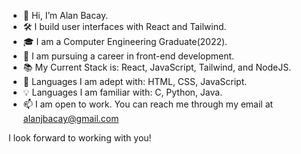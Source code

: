 - 👋 Hi, I’m Alan Bacay.
- 🛠 I build user interfaces with React and Tailwind.
- 🎓 I am a Computer Engineering Graduate(2022).
- 👀 I am pursuing a career in front-end development.
- 📚 My Current Stack is: React, JavaScript, Tailwind, and NodeJS.
- 🧠 Languages I am adept with: HTML, CSS, JavaScript.
- 💡 Languages I am familiar with: C, Python, Java.
- 📫 I am open to work. You can reach me through my email at alanjbacay@gmail.com

I look forward to working with you!

<!---
alanbacay02/alanbacay02 is a ✨ special ✨ repository because its `README.md` (this file) appears on your GitHub profile.
You can click the Preview link to take a look at your changes.
--->

